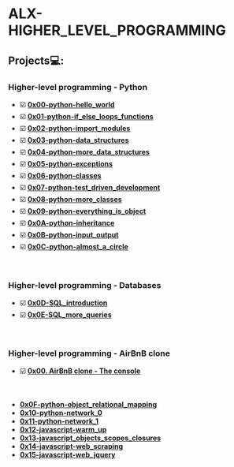 # **ALX-HIGHER_LEVEL_PROGRAMMING**

## Projects💻:

### Higher-level programming - Python
- ☑️ **[0x00-python-hello_world](https://github.com/codenvibes/alx-higher_level_programming/tree/master/0x00-python-hello_world)**
- ☑️ **[0x01-python-if_else_loops_functions](https://github.com/codenvibes/alx-higher_level_programming/tree/master/0x01-python-if_else_loops_functions)**
- ☑️ **[0x02-python-import_modules](https://github.com/codenvibes/alx-higher_level_programming/tree/master/0x02-python-import_modules)**
- ☑️ **[0x03-python-data_structures](https://github.com/codenvibes/alx-higher_level_programming/tree/master/0x03-python-data_structures)**
- ☑️ **[0x04-python-more_data_structures](https://github.com/codenvibes/alx-higher_level_programming/tree/master/0x04-python-more_data_structures)**
- ☑️ **[0x05-python-exceptions](https://github.com/codenvibes/alx-higher_level_programming/tree/master/0x05-python-exceptions)**
- ☑️ **[0x06-python-classes](https://github.com/codenvibes/alx-higher_level_programming/tree/master/0x06-python-classes)**
- ☑️ **[0x07-python-test_driven_development](https://github.com/codenvibes/alx-higher_level_programming/tree/master/0x07-python-test_driven_development)**
- ☑️ **[0x08-python-more_classes](https://github.com/codenvibes/alx-higher_level_programming/tree/master/0x08-python-more_classes)**
- ☑️ **[0x09-python-everything_is_object](https://github.com/codenvibes/alx-higher_level_programming/tree/master/0x09-python-everything_is_object)**
- ☑️ **[0x0A-python-inheritance](https://github.com/codenvibes/alx-higher_level_programming/tree/master/0x0A-python-inheritance)**
- ☑️ **[0x0B-python-input_output](https://github.com/codenvibes/alx-higher_level_programming/tree/master/0x0B-python-input_output)**
- ☑️ **[0x0C-python-almost_a_circle](https://github.com/codenvibes/alx-higher_level_programming/tree/master/0x0C-python-almost_a_circle)**
<br>


### Higher-level programming - Databases
- ☑️ **[0x0D-SQL_introduction](https://github.com/codenvibes/alx-higher_level_programming/tree/master/0x0D-SQL_introduction)**
- ☑️ **[0x0E-SQL_more_queries](https://github.com/codenvibes/alx-higher_level_programming/tree/master/0x0E-SQL_more_queries)**
<br>


### Higher-level programming - AirBnB clone
- ☑️ **[0x00. AirBnB clone - The console](https://github.com/codenvibes/AirBnB_clone)**
<br>


- **[0x0F-python-object_relational_mapping]()**
- **[0x10-python-network_0]()**
- **[0x11-python-network_1]()**
- **[0x12-javascript-warm_up](https://github.com/codenvibes/alx-higher_level_programming/tree/master/0x12-javascript-warm_up)**
- **[0x13-javascript_objects_scopes_closures](https://github.com/codenvibes/alx-higher_level_programming/tree/master/0x13-javascript_objects_scopes_closures)**
- **[0x14-javascript-web_scraping]()**
- **[0x15-javascript-web_jquery]()**